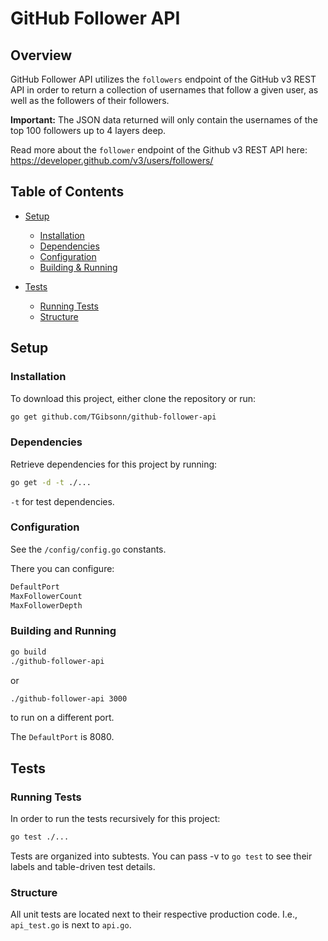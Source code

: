 # GitHub Follower API

## Overview

GitHub Follower API utilizes the `followers` endpoint of the GitHub v3 REST API in order to return a collection of usernames that follow a given user, as well as the followers of their followers.

**Important:** The JSON data returned will only contain the usernames of the top 100 followers up to 4 layers deep.

Read more about the `follower` endpoint of the Github v3 REST API here: <https://developer.github.com/v3/users/followers/>

## Table of Contents

- [Setup](#setup)

  - [Installation](#installation)
  - [Dependencies](#dependencies)
  - [Configuration](#configuration)
  - [Building & Running](#building-and-running)

- [Tests](#tests)
  - [Running Tests](#running-tests)
  - [Structure](#structure)

## Setup

### Installation

To download this project, either clone the repository or run:

```bash
go get github.com/TGibsonn/github-follower-api
```

### Dependencies

Retrieve dependencies for this project by running:

```bash
go get -d -t ./...
```

`-t` for test dependencies.

### Configuration

See the `/config/config.go` constants.

There you can configure:

```bash
DefaultPort
MaxFollowerCount
MaxFollowerDepth
```

### Building and Running

```bash
go build
./github-follower-api
```

or

```bash
./github-follower-api 3000
```

to run on a different port.

The `DefaultPort` is 8080.

## Tests

### Running Tests

In order to run the tests recursively for this project:

```bash
go test ./...
```

Tests are organized into subtests. You can pass -v to `go test` to see their labels and table-driven test details.

### Structure

All unit tests are located next to their respective production code. I.e., `api_test.go` is next to `api.go`.
